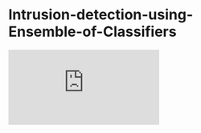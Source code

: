 # Intrusion-detection-using-Ensemble-of-Classifiers
<embed src=" https://github.com/tanujatammireddy/Intrusion-detection-using-Ensemble-of-Classifiers/blob/main/IntrusionDetection.pdf" type="application/pdf">
<object data src="/Intrusion-detection-using-Ensemble-of-Classifiers/IntrusionDetection.pdf" type="application/pdf"> </object>

